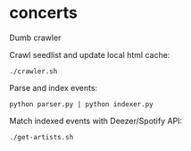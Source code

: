 # concerts

Dumb crawler

Crawl seedlist and update local html cache:
```shell
./crawler.sh
```

Parse and index events:
```shell
python parser.py | python indexer.py
```

Match indexed events with Deezer/Spotify API:
```shell
./get-artists.sh
```
